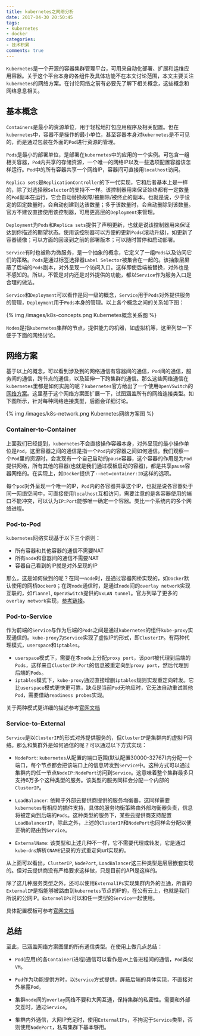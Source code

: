 ```yaml
---
title: kubernetes之网络分析
date: 2017-04-30 20:50:45
tags:
- kubernetes
- docker
categories:
- 技术积累
comments: true
---
```

`Kubernetes`是一个开源的容器集群管理平台，可用来自动化部署、扩展和运维应用容器。关于这个平台本身的各组件及具体功能不在本文讨论范围，本文主要关注`kubernetes`的网络方案。在讨论网络之前有必要先了解下相关概念，这些概念和网络息息相关。

## 基本概念

`Containers`是最小的资源单位，用于轻松地打包应用程序及相关配置。但在`kubernetes`中，容器不是操作的最小单位，甚至容器本身对`kubernetes`是不可见的，而是通过包装在外面的`Pod`进行资源的管理。

`Pods`是最小的部署单位，是部署在`kubernetes`中的应用的一个实例。可包含一组相关容器，`Pod`内共享的存储资源，一个唯一的网络IP以及一些选项配置容器该怎样运行。`Pod`中的所有容器共享一个网络IP，容器间可直接用`localhost`访问。

`Replica sets`是`ReplicationController`的下一代实现，它和后者基本上是一样的，除了对选择器`Selector`的支持不一样。该控制器用来保证始终都有一定数量的`Pod`副本在运行，它会自动替换故障/被删除/被终止的副本。也就是说，少于设定的固定数量时，会自动创建到达该数量；多于该数量时，会自动删除到该数量。官方不建议直接使用该控制器，可用更高层的`Deployment`来管理。

`Deployment`为`Pods`和`Replica sets`提供了声明更新，也就是说该控制器用来保证达到你描述的期望状态。使用该控制器可以方便的更新`Pods`(滚动升级)，如更新了容器镜像；可以方面的回滚到之前的部署版本；可以随时暂停和启动部署。

`Service`有时也被称为微服务，是一个抽象的概念，它定义了一组`Pods`以及访问它们的策略。`Pods`是通过标签选择器`Label Selector`被集合在一起的。该抽象层屏蔽了后端的`Pods`副本，对外呈现一个访问入口。这样即使后端被替换，对外也是不感知的。所以，不管是对内还是对外提供的功能，都以`Service`作为服务入口是合理的做法。

`Service`和`Deployment`可以看作是同一级的概念，`Service`用于`Pods`对外提供服务的管理，`Deployment`用于`Pods`本身的管理。以上各个概念之间的关系如下图：

{% img /images/k8s-concepts.png Kubernetes概念关系图 %}

`Nodes`是指`kubernetes`集群的节点，提供能力的机器，如虚拟机等，这里列举一下便于下面的网络讨论。

## 网络方案

基于以上的概念，可以看到涉及到的网络通信有容器间的通信，`Pod`间的通信，服务间的通信，跨节点的通信，以及延伸一下跨集群的通信。那么这些网络通信在`kubernetes`里都是如何实施的呢？`kubernetes`官方给出了一个使用`OpenVSwitch`的[网络方案](https://kubernetes.io/docs/admin/ovs-networking/)。这里基于这个网络方案图扩展一下，试图涵盖所有的网络连接类型。如下图所示，针对每种网络连接类型，后面会详细讨论。

{% img /images/k8s-network.png Kubernetes网络方案图 %}

### Container-to-Container

上面我们已经提到，`kubernetes`不会直接操作容器本身，对外呈现的最小操作单位是`Pod`，这里容器之间的通信是指一个`Pod`内的容器之间如何通信。我们观察一个`Pod`里的资源时，会发现有一个自己启动的`pause`容器，这个容器的作用是为`Pod`提供网络，所有其他的容器(也就是我们通过模板启动的容器)，都是共享`pause`容器网络的。在实现上，如`Docker`提供了`--net=container:ID`这样的选项。

每个`pod`对外呈现一个唯一的IP，`Pod`内的各容器共享这个IP，也就是说各容器处于同一网络空间中，可直接使用`localhost`互相访问，需要注意的是各容器使用的端口不能冲突，可以认为`IP:Port`能够唯一确定一个容器。类比一个系统内的多个网络进程。

### Pod-to-Pod

`kubernetes`网络实现基于以下三个原则：

- 所有容器和其他容器的通信不需要NAT
- 所有`node`和容器间的通信不需要NAT
- 容器自己看到的IP就是对外呈现的IP

那么，这是如何做到的呢？在同一`node`时，是通过容器网桥实现的，如`Docker`默认使用的网桥`Docker0`；在跨`node`通信时，是通过`node`间的`overlay network`实现互联的，如`flannel`, `OpenVSwitch`提供的`VxLAN tunnel`。官方列举了更多的`overlay network`实现，[参考链接](https://kubernetes.io/docs/concepts/cluster-administration/networking/)。

### Pod-to-Service

作为前端的`Service`与作为后端的`Pods`之间是通过`kubernetes`的组件`kube-proxy`实现通信的。`kube-proxy`为`Service`实现了虚拟IP的形式，即`ClusterIP`。有两种代理模式，`userspace`和`iptables`。

- `userspace`模式下，需要在本`node`上分配`proxy port`，该port被代理到后端的`Pods`，这样来自`ClusterIP:Port`的信息被重定向到`proxy port`，然后代理到后端的`Pods`。
- `iptables`模式下，`kube-proxy`通过直接增删`iptables`规则实现重定向转发。它比`userspace`模式更快更可靠，缺点是当前`Pod`无响应时，它无法自动重试其他`Pod`，需要借助`readiness probes`实现。

关于两种模式更详细的描述参考[官网文档](https://kubernetes.io/docs/concepts/services-networking/service/)

### Service-to-External

`Service`是以`ClusterIP`的形式对外提供服务的，但`ClusterIP`是集群内的虚拟IP网络。那么和集群外是如何通信的呢？可以通过以下方式实现：

- `NodePort`: `kubernetes`从配置的端口范围(默认配置30000-32767)内分配一个端口，每个节点都会把该端口上的信息转发到`Service`中。这种方式可以通过集群内的任一节点`NodeIP:NodePort`访问到`Service`。这意味着整个集群最多只支持6万多个这种类型的服务。该类型的服务同样会分配一个内部的`ClusterIP`。

- `LoadBalancer`: 依赖于外部云提供商提供的服务均衡器，这同样需要`kubernetes`有相应的插件支持，具体的服务均衡策略由外部均衡器负责，信息将被定向到后端的`Pods`。这种类型的服务下，某些云提供商支持配置`LoadBalancerIP`，除此之外，上述的`ClusterIP`和`NodePort`也同样会分配以便正确的路由到`Service`。

- `ExternalName`: 该类型和上述几种不一样，它不需要代理或转发，它是通过`kube-dns`解析`CNAME`记录的方式重定向url实现的。

从上面可以看出，`ClusterIP`, `NodePort`, `LoadBalancer`这三种类型是层层嵌套实现的。但对云提供商没有严格要求这样做，只是目前的API是这样的。

除了这几种服务类型之外，还可以使用`ExternalIPs`实现集群内外的互通，所谓的`ExternalIP`是指能够被路由到`kubernetes`节点的IP的，在公有云上，也就是我们所说的公网IP。`ExternelIPs`可以和任一类型的`Service`一起使用。

具体配置模板可参考[官网文档](https://kubernetes.io/docs/concepts/services-networking/service/)

## 总结

至此，已涵盖网络方案图里的所有通信类型。在使用上做几点总结：

- `Pod`(应用)的各`Container`(进程)通信可以看作是`VM`上各进程间的通信，`Pod`类似`VM`。

- `Pod`作为功能提供方时，以`Service`方式提供，屏蔽后端的具体实现，不直接对外暴露`Pod`。

- 集群`node`间的`overlay`网络不要和大网互通，保持集群的私密性。需要和外部交互时，通过`Service`。

- 集群内外通信，大网IP充足时，使用`ExternalIPs`，不拘泥于`Service`类型，否则使用`NodePort`，私有集群下基本够用。

